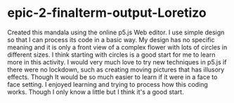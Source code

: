 # epic-2-finalterm-output-Loretizo

Created this mandala using the online p5.js Web editor. I use simple design so that I can process its code in a basic way.
My design has no specific meaning and it is only a front view of a complex flower with lots of circles in different sizes.
I think starting with circles is a good start for me to learn more in this activity.
I would very much love to try new techniques in p5.js if there were no lockdown, such as creating moving pictures that has illusory effects.
Though It would be so much easier to learn if it were in a face to face setting.
I enjoyed learning and trying to process how this coding works. Though I only know a little but I think it's a good start.


